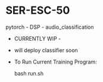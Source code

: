 # SER-ESC-50
pytorch - DSP - audio_classification


- CURRENTLY WIP -

* will deploy classifier soon
* To Run Current Training Program:
    
    bash run.sh

